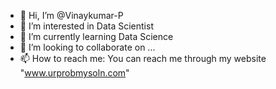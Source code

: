 - 👋 Hi, I’m @Vinaykumar-P
- 👀 I’m interested in  Data Scientist
- 🌱 I’m currently learning Data Science
- 💞️ I’m looking to collaborate on ...
- 📫 How to reach me: You can reach me through my website "www.urprobmysoln.com"

<!---
Vinaykumar-P/Vinaykumar-P is a ✨ special ✨ repository because its `README.md` (this file) appears on your GitHub profile.
You can click the Preview link to take a look at your changes.
--->

